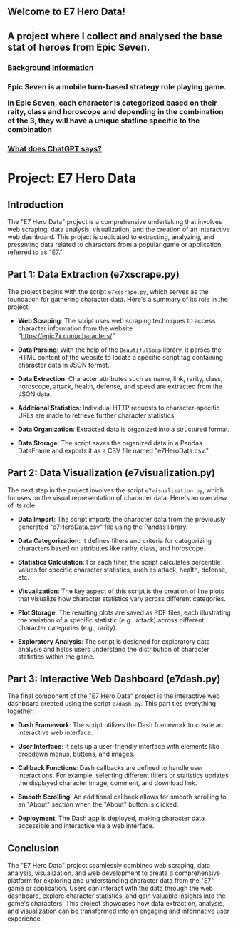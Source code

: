 <h2>Welcome to E7 Hero Data!<h2/>
  
A project where I collect and analysed the base stat of heroes from Epic Seven.

<h3> <ins>Background Information</ins> <h3/>

<p>Epic Seven is a mobile turn-based strategy role playing game.<p/>

<p>In Epic Seven, each character is categorized based on their raity, class and horoscope and depending in the combination of the 3, they will have a unique statline specific to the combination<p/>

<h3> <ins> What does ChatGPT says? </ins></h3>

# Project: E7 Hero Data

## Introduction

The "E7 Hero Data" project is a comprehensive undertaking that involves web scraping, data analysis, visualization, and the creation of an interactive web dashboard. This project is dedicated to extracting, analyzing, and presenting data related to characters from a popular game or application, referred to as "E7."

## Part 1: Data Extraction (e7xscrape.py)

The project begins with the script `e7xscrape.py`, which serves as the foundation for gathering character data. Here's a summary of its role in the project:

- **Web Scraping**: The script uses web scraping techniques to access character information from the website "https://epic7x.com/characters/."

- **Data Parsing**: With the help of the `BeautifulSoup` library, it parses the HTML content of the website to locate a specific script tag containing character data in JSON format.

- **Data Extraction**: Character attributes such as name, link, rarity, class, horoscope, attack, health, defense, and speed are extracted from the JSON data.

- **Additional Statistics**: Individual HTTP requests to character-specific URLs are made to retrieve further character statistics.

- **Data Organization**: Extracted data is organized into a structured format.

- **Data Storage**: The script saves the organized data in a Pandas DataFrame and exports it as a CSV file named "e7HeroData.csv."

## Part 2: Data Visualization (e7visualization.py)

The next step in the project involves the script `e7visualization.py`, which focuses on the visual representation of character data. Here's an overview of its role:

- **Data Import**: The script imports the character data from the previously generated "e7HeroData.csv" file using the Pandas library.

- **Data Categorization**: It defines filters and criteria for categorizing characters based on attributes like rarity, class, and horoscope.

- **Statistics Calculation**: For each filter, the script calculates percentile values for specific character statistics, such as attack, health, defense, etc.

- **Visualization**: The key aspect of this script is the creation of line plots that visualize how character statistics vary across different categories.

- **Plot Storage**: The resulting plots are saved as PDF files, each illustrating the variation of a specific statistic (e.g., attack) across different character categories (e.g., rarity).

- **Exploratory Analysis**: The script is designed for exploratory data analysis and helps users understand the distribution of character statistics within the game.

## Part 3: Interactive Web Dashboard (e7dash.py)

The final component of the "E7 Hero Data" project is the interactive web dashboard created using the script `e7dash.py`. This part ties everything together:

- **Dash Framework**: The script utilizes the Dash framework to create an interactive web interface.

- **User Interface**: It sets up a user-friendly interface with elements like dropdown menus, buttons, and images.

- **Callback Functions**: Dash callbacks are defined to handle user interactions. For example, selecting different filters or statistics updates the displayed character image, comment, and download link.

- **Smooth Scrolling**: An additional callback allows for smooth scrolling to an "About" section when the "About" button is clicked.

- **Deployment**: The Dash app is deployed, making character data accessible and interactive via a web interface.

## Conclusion

The "E7 Hero Data" project seamlessly combines web scraping, data analysis, visualization, and web development to create a comprehensive platform for exploring and understanding character data from the "E7" game or application. Users can interact with the data through the web dashboard, explore character statistics, and gain valuable insights into the game's characters. This project showcases how data extraction, analysis, and visualization can be transformed into an engaging and informative user experience.

